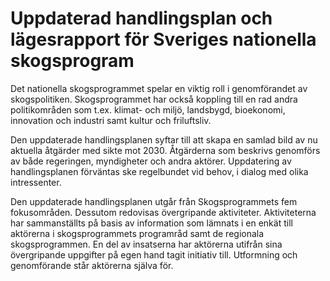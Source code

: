 # Uppdaterad handlingsplan och lägesrapport för Sveriges nationella skogsprogram

Det nationella skogsprogrammet spelar en viktig roll i genomförandet av skogspolitiken. Skogsprogrammet har också koppling till en rad andra politikområden som t.ex. klimat- och miljö, landsbygd, bioekonomi, innovation och industri samt kultur och friluftsliv.

Den uppdaterade handlingsplanen syftar till att skapa en samlad bild av nu aktuella åtgärder med sikte mot 2030. Åtgärderna som beskrivs genomförs av både regeringen, myndigheter och andra aktörer. Uppdatering av handlingsplanen förväntas ske regelbundet vid behov, i dialog med olika intressenter.

Den uppdaterade handlingsplanen utgår från Skogsprogrammets fem fokusområden. Dessutom redovisas övergripande aktiviteter. Aktiviteterna har sammanställts på basis av information som lämnats i en enkät till aktörerna i skogsprogrammets programråd samt de regionala skogsprogrammen. En del av insatserna har aktörerna utifrån sina övergripande uppgifter på egen hand tagit initiativ till. Utformning och genom­förande står aktörerna själva för.​
